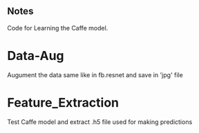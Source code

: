 ## Notes
Code for Learning the Caffe model.

# Data-Aug
Augument the data same like in fb.resnet and save in 'jpg' file

# Feature_Extraction
Test Caffe model and extract .h5 file used for making predictions